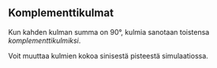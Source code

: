 ## Komplementtikulmat

Kun kahden kulman summa on 90°, kulmia sanotaan
toistensa _komplementtikulmiksi_.

Voit muuttaa kulmien kokoa sinisestä pisteestä
simulaatiossa.
